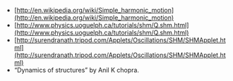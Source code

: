 - [http://en.wikipedia.org/wiki/Simple_harmonic_motion](http://en.wikipedia.org/wiki/Simple_harmonic_motion)
- [http://www.physics.uoguelph.ca/tutorials/shm/Q.shm.html](http://www.physics.uoguelph.ca/tutorials/shm/Q.shm.html)
- [http://surendranath.tripod.com/Applets/Oscillations/SHM/SHMApplet.html](http://surendranath.tripod.com/Applets/Oscillations/SHM/SHMApplet.html)
- “Dynamics of structures” by Anil K chopra.
